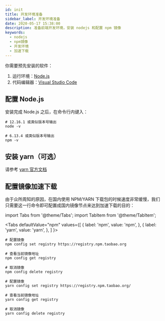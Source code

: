 ```yaml
---
id: init
title: 开发环境准备
sidebar_label: 开发环境准备
date: 2020-05-17 15:38:00
description: 准备前端开发环境，安装 nodejs 和配置 npm 镜像
keywords:
  - nodejs
  - npm镜像
  - 开发环境
  - 加速下载 
---
```


你需要预先安装的软件：

1. 运行环境：[Node.js](https://nodejs.org/)
2. 代码编辑器：[Visual Studio Code](https://code.visualstudio.com/)

## 配置 Node.js

安装完成 Node.js 之后，在命令行内键入：

```shell title="shell"
# 12.16.1 或类似版本号输出
node -v

# 6.13.4 或类似版本号输出
npm -v
```

## 安装 yarn（可选）

请参考 [yarn 官方文档](https://classic.yarnpkg.com/)

## 配置镜像加速下载

由于众所周知的原因，在国内使用 NPM/YARN 下载包的时候速度非常缓慢，我们只需要这一行命令即可配置成国内镜像节点来达到加速下载的目的：

import Tabs from '@theme/Tabs';
import TabItem from '@theme/TabItem';

<Tabs
  defaultValue="npm"
  values={[
    { label: 'npm', value: 'npm', },
    { label: 'yarn', value: 'yarn', },
  ]
}>
<TabItem value="npm">

```shell title="shell"
# 配置镜像
npm config set registry https://registry.npm.taobao.org

# 查看当前镜像地址
npm config get registry

# 取消镜像
npm config delete registry
```

</TabItem>
<TabItem value="yarn">

```shell title="shell"
# 配置镜像
yarn config set registry https://registry.npm.taobao.org/

# 查看当前镜像地址
yarn config get registry

# 取消镜像
yarn config delete registry
```

</TabItem>
</Tabs>